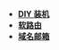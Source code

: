 * [**DIY 装机**](/Other%20Funning/DIY%20装机/_navbar)  
* [**软路由**](/Other%20Funning/软路由/_navbar)  
* [**域名邮箱**](/Other%20Funning/域名邮箱/README)  
